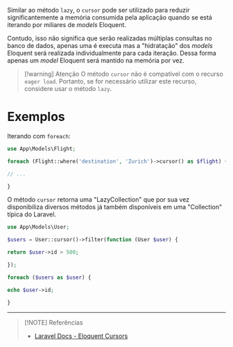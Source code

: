 Similar ao método `lazy`, o `cursor` pode ser utilizado para reduzir significantemente a memória consumida pela aplicação quando se está iterando por miliares de *models* Eloquent.

Contudo, isso não significa que serão realizadas múltiplas consultas no banco de dados, apenas uma é executa mas a "hidratação" dos *models* Eloquent  será realizada individualmente para cada iteração. Dessa forma apenas um *model* Eloquent será mantido na memória por vez.

> [!warning] Atenção
> O método `cursor` não é compatível com o recurso `eager load`. Portanto, se for necessário utilizar este recurso, considere usar o método `lazy`.

# Exemplos
Iterando com `foreach`:
```php
use App\Models\Flight;

foreach (Flight::where('destination', 'Zurich')->cursor() as $flight) {

// ...

}
```

O método `cursor` retorna uma "LazyCollection" que por sua vez disponibiliza diversos métodos já também disponíveis em uma "Collection" típica do Laravel.
```php
use App\Models\User;

$users = User::cursor()->filter(function (User $user) {

return $user->id > 500;

});

foreach ($users as $user) {

echo $user->id;

}
```

---

> [!NOTE] Referências
> - [Laravel Docs - Eloquent Cursors](https://laravel.com/docs/11.x/eloquent#cursors)
